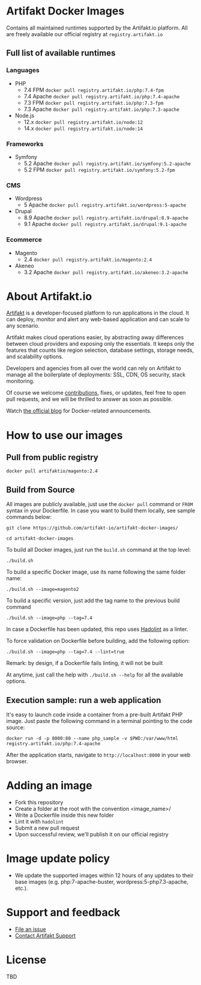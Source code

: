 

# Artifakt Docker Images

Contains all maintained runtimes supported by the Artifakt.io platform. All are freely available our official registry at `registry.artifakt.io`

## Full list of available runtimes

### Languages
 - PHP
   - 7.4 FPM `docker pull registry.artifakt.io/php:7.4-fpm`
   - 7.4 Apache `docker pull registry.artifakt.io/php:7.4-apache`
   - 7.3 FPM `docker pull registry.artifakt.io/php:7.3-fpm`
   - 7.3 Apache `docker pull registry.artifakt.io/php:7.3-apache`
 - Node.js
   - 12.x `docker pull registry.artifakt.io/node:12`
   - 14.x `docker pull registry.artifakt.io/node:14`

### Frameworks
 - Symfony
   - 5.2 Apache `docker pull registry.artifakt.io/symfony:5.2-apache`
   - 5.2 FPM `docker pull registry.artifakt.io/symfony:5.2-fpm`

### CMS
 - Wordpress
   - 5 Apache `docker pull registry.artifakt.io/wordpress:5-apache`
 - Drupal
   - 8.9 Apache `docker pull registry.artifakt.io/drupal:8.9-apache`
   - 9.1 Apache `docker pull registry.artifakt.io/drupal:9.1-apache`

### Ecommerce
 - Magento
   - 2.4 `docker pull registry.artifakt.io/magento:2.4`
 - Akeneo
   - 3.2 Apache `docker pull registry.artifakt.io/akeneo:3.2-apache`

# About Artifakt.io

[Artifakt](https://artifakt.io/?utm_source=github) is a developer-focused platform to run applications in the cloud. It can deploy, monitor and alert any web-based application and can scale to any scenario.

Artifakt makes cloud operations easier, by abstracting away differences between cloud providers and exposing only the essentials. It keeps only the features that counts like region selection, database settings, storage needs, and scalability options. 

Developers and agencies from all over the world can rely on Artifakt to manage all the boilerplate of deployments: SSL, CDN, OS security, stack monitoring.

Of course we welcome [contributions](https://github.com/artifakt-io/artifakt-docker-images/blob/main/CONTRIBUTING.md), fixes, or updates, feel free to open pull requests, and we will be thrilled to answer as soon as possible.

Watch [the official blog](https://www.artifakt.io/blog) for Docker-related announcements.

# How to use our images

## Pull from public registry

```
docker pull artifaktio/magento:2.4
```

## Build from Source

All images are publicly available, just use the `docker pull` command or `FROM` syntax in your Dockerfile. 
In case you want to build them locally, see sample commands below:

```
git clone https://github.com/artifakt-io/artifakt-docker-images/

cd artifakt-docker-images
```

To build all Docker images, just run the ```build.sh``` command at the top level:

```
./build.sh
```

To build a specific Docker image, use its name following the same folder name:

```
./build.sh --image=magento2
```

To build a specific version, just add the tag name to the previous build command

```
./build.sh --image=php --tag=7.4
```

In case a Dockerfile has been updated, this repo uses [Hadolint](https://github.com/hadolint/hadolint) as a linter.

To force validation on Dockerfile before building, add the following option:

```
./build.sh --image=php --tag=7.4 --lint=true
```

Remark: by design, if a Dockerfile fails linting, it will not be built

At anytime, just call the help with `./build.sh --help` for all the available options.

## Execution sample: run a web application

It's easy to launch code inside a container from a pre-built Artifakt PHP image. Just paste the following command in a terminal pointing to the code source:

```console
docker run -d -p 8000:80 --name php_sample -v $PWD:/var/www/html registry.artifakt.io/php:7.4-apache
```

After the application starts, navigate to `http://localhost:8000` in your web browser.

# Adding an image

* Fork this repository
* Create a folder at the root with the convention <image_name>/<tag>
* Write a Dockerfile inside this new folder
* Lint it with `hadolint`
* Submit a new pull request
* Upon successful review, we'll publish it on our official registry

# Image update policy

* We update the supported images within 12 hours of any updates to their base images (e.g. php:7-apache-buster, wordpress:5-php7.3-apache, etc.).

# Support and feedback

* [File an issue](https://github.com/artifakt-io/artifakt-docker-images/issues/new/choose)
* [Contact Artifakt Support](https://support.artifakt.io/)

# License
 
 TBD
